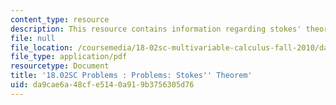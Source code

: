 ```yaml
---
content_type: resource
description: This resource contains information regarding stokes' theorem.
file: null
file_location: /coursemedia/18-02sc-multivariable-calculus-fall-2010/da9cae6a48cfe5140a919b3756305d76_MIT18_02SC_pb_91_quest.pdf
file_type: application/pdf
resourcetype: Document
title: '18.02SC Problems : Problems: Stokes'' Theorem'
uid: da9cae6a-48cf-e514-0a91-9b3756305d76
---
```

